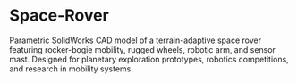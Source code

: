 # Space-Rover
Parametric SolidWorks CAD model of a terrain-adaptive space rover featuring rocker-bogie mobility, rugged wheels, robotic arm, and sensor mast. Designed for planetary exploration prototypes, robotics competitions, and research in mobility systems.
